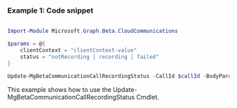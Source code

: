 ### Example 1: Code snippet

```powershell

Import-Module Microsoft.Graph.Beta.CloudCommunications

$params = @{
	clientContext = "clientContext-value"
	status = "notRecording | recording | failed"
}

Update-MgBetaCommunicationCallRecordingStatus -CallId $callId -BodyParameter $params

```
This example shows how to use the Update-MgBetaCommunicationCallRecordingStatus Cmdlet.

